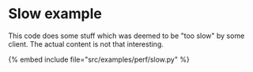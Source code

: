# Slow example

This code does some stuff which was deemed to be "too slow" by some client.
The actual content is not that interesting.


{% embed include file="src/examples/perf/slow.py" %}



